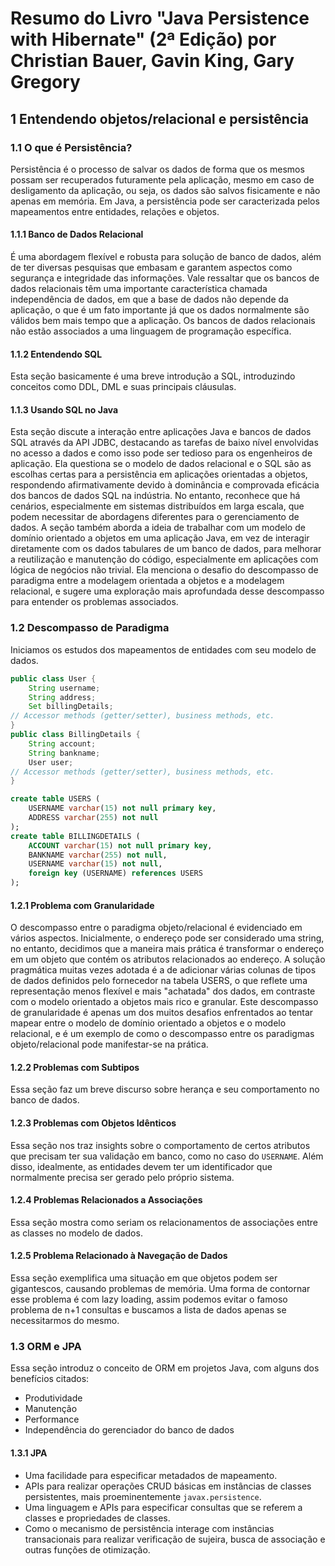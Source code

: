 # Resumo do Livro "Java Persistence with Hibernate" (2ª Edição) por Christian Bauer, Gavin King, Gary Gregory

## 1 Entendendo objetos/relacional e persistência

### 1.1 O que é Persistência?

Persistência é o processo de salvar os dados de forma que os mesmos possam ser recuperados futuramente pela aplicação, mesmo em caso de desligamento da aplicação, ou seja, os dados são salvos fisicamente e não apenas em memória. Em Java, a persistência pode ser caracterizada pelos mapeamentos entre entidades, relações e objetos.

#### 1.1.1 Banco de Dados Relacional

É uma abordagem flexível e robusta para solução de banco de dados, além de ter diversas pesquisas que embasam e garantem aspectos como segurança e integridade das informações. Vale ressaltar que os bancos de dados relacionais têm uma importante característica chamada independência de dados, em que a base de dados não depende da aplicação, o que é um fato importante já que os dados normalmente são válidos bem mais tempo que a aplicação. Os bancos de dados relacionais não estão associados a uma linguagem de programação específica.

#### 1.1.2 Entendendo SQL

Esta seção basicamente é uma breve introdução a SQL, introduzindo conceitos como DDL, DML e suas principais cláusulas.

#### 1.1.3 Usando SQL no Java

Esta seção discute a interação entre aplicações Java e bancos de dados SQL através da API JDBC, destacando as tarefas de baixo nível envolvidas no acesso a dados e como isso pode ser tedioso para os engenheiros de aplicação. Ela questiona se o modelo de dados relacional e o SQL são as escolhas certas para a persistência em aplicações orientadas a objetos, respondendo afirmativamente devido à dominância e comprovada eficácia dos bancos de dados SQL na indústria. No entanto, reconhece que há cenários, especialmente em sistemas distribuídos em larga escala, que podem necessitar de abordagens diferentes para o gerenciamento de dados. A seção também aborda a ideia de trabalhar com um modelo de domínio orientado a objetos em uma aplicação Java, em vez de interagir diretamente com os dados tabulares de um banco de dados, para melhorar a reutilização e manutenção do código, especialmente em aplicações com lógica de negócios não trivial. Ela menciona o desafio do descompasso de paradigma entre a modelagem orientada a objetos e a modelagem relacional, e sugere uma exploração mais aprofundada desse descompasso para entender os problemas associados.

### 1.2 Descompasso de Paradigma

Iniciamos os estudos dos mapeamentos de entidades com seu modelo de dados.

```java
public class User {
    String username;
    String address;
    Set billingDetails;
// Accessor methods (getter/setter), business methods, etc.
}
public class BillingDetails {
    String account;
    String bankname;
    User user;
// Accessor methods (getter/setter), business methods, etc.
}
```

```sql
create table USERS (
    USERNAME varchar(15) not null primary key,
    ADDRESS varchar(255) not null
);
create table BILLINGDETAILS (
    ACCOUNT varchar(15) not null primary key,
    BANKNAME varchar(255) not null,
    USERNAME varchar(15) not null,
    foreign key (USERNAME) references USERS
);
 ```

#### 1.2.1 Problema com Granularidade

O descompasso entre o paradigma objeto/relacional é evidenciado em vários aspectos. Inicialmente, o endereço pode ser considerado uma string, no entanto, decidimos que a maneira mais prática é transformar o endereço em um objeto que contém os atributos relacionados ao endereço. A solução pragmática muitas vezes adotada é a de adicionar várias colunas de tipos de dados definidos pelo fornecedor na tabela USERS, o que reflete uma representação menos flexível e mais "achatada" dos dados, em contraste com o modelo orientado a objetos mais rico e granular. Este descompasso de granularidade é apenas um dos muitos desafios enfrentados ao tentar mapear entre o modelo de domínio orientado a objetos e o modelo relacional, e é um exemplo de como o descompasso entre os paradigmas objeto/relacional pode manifestar-se na prática.

#### 1.2.2 Problemas com Subtipos

Essa seção faz um breve discurso sobre herança e seu comportamento no banco de dados.

#### 1.2.3 Problemas com Objetos Idênticos

Essa seção nos traz insights sobre o comportamento de certos atributos que precisam ter sua validação em banco, como no caso do `USERNAME`. Além disso, idealmente, as entidades devem ter um identificador que normalmente precisa ser gerado pelo próprio sistema.

#### 1.2.4 Problemas Relacionados a Associações

Essa seção mostra como seriam os relacionamentos de associações entre as classes no modelo de dados.

#### 1.2.5 Problema Relacionado à Navegação de Dados

Essa seção exemplifica uma situação em que objetos podem ser gigantescos, causando problemas de memória. Uma forma de contornar esse problema é com lazy loading, assim podemos evitar o famoso problema de n+1 consultas e buscamos a lista de dados apenas se necessitarmos do mesmo.

### 1.3 ORM e JPA

Essa seção introduz o conceito de ORM em projetos Java, com alguns dos benefícios citados:

* Produtividade
* Manutenção
* Performance
* Independência do gerenciador do banco de dados

#### 1.3.1 JPA

* Uma facilidade para especificar metadados de mapeamento.
* APIs para realizar operações CRUD básicas em instâncias de classes persistentes, mais proeminentemente `javax.persistence`.
* Uma linguagem e APIs para especificar consultas que se referem a classes e propriedades de classes.
* Como o mecanismo de persistência interage com instâncias transacionais para realizar verificação de sujeira, busca de associação e outras funções de otimização.
